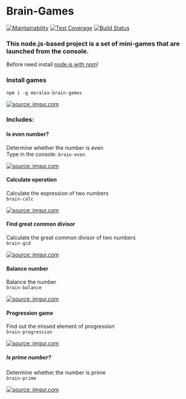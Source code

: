 # Brain-Games #

[![Maintainability](https://api.codeclimate.com/v1/badges/41d2d6d5030c01098e25/maintainability)](https://codeclimate.com/github/mor-alex/project-lvl1-s308/maintainability) 
[![Test Coverage](https://api.codeclimate.com/v1/badges/41d2d6d5030c01098e25/test_coverage)](https://codeclimate.com/github/mor-alex/project-lvl1-s308/test_coverage) 
[![Build Status](https://travis-ci.org/mor-alex/project-lvl1-s308.svg?branch=master)](https://travis-ci.org/mor-alex/project-lvl1-s308)

### This node.js-based project is a set of mini-games that are launched from the console. ###

Before need install [node.js with npm](https://nodejs.org/en/download/)!

### Install games ###
`npm i -g moralex-brain-games`  

<a href="https://imgur.com/CqpwQlw"><img src="https://i.imgur.com/CqpwQlw.gif" title="source: imgur.com" /></a>

### Includes: ###  
#### Is even number? ####  
Determine whether the number is even  
Type in the console: `brain-even`

<a href="https://imgur.com/6YQCexM"><img src="https://i.imgur.com/6YQCexM.gif" title="source: imgur.com" /></a>  

#### Calculate operation ####  
Calculate the expression of two numbers  
`brain-calc`

<a href="https://imgur.com/2OcWrjE"><img src="https://i.imgur.com/2OcWrjE.gif" title="source: imgur.com" /></a>

#### Find great common divisor ####  
Calculate the great common divisor of two numbers  
`brain-gcd`  

<a href="https://imgur.com/CXiJsg3"><img src="https://i.imgur.com/CXiJsg3.gif" title="source: imgur.com" /></a>

#### Balance number ####  
Balance the number  
`brain-balance`

<a href="https://imgur.com/d378zXX"><img src="https://i.imgur.com/d378zXX.gif" title="source: imgur.com" /></a>

#### Progression game ####  
Find out the missed element of progression  
`brain-progression`  

<a href="https://imgur.com/YoY5Nsk"><img src="https://i.imgur.com/YoY5Nsk.gif" title="source: imgur.com" /></a>

##### Is prime number? #####  
Determine whether the number is prime  
`brain-prime`

<a href="https://imgur.com/GPqPg9g"><img src="https://i.imgur.com/GPqPg9g.gif" title="source: imgur.com" /></a>
